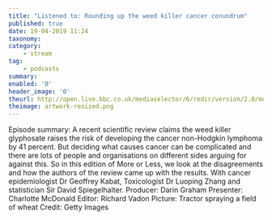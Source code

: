 ```yaml
---
title: "Listened to: Rounding up the weed killer cancer conundrum"
published: true
date: 19-04-2019 11:24
taxonomy:
category:
	- stream
tag:
	- podcasts
summary:
enabled: '0'
header_image: '0'
theurl: http://open.live.bbc.co.uk/mediaselector/6/redir/version/2.0/mediaset/audio-nondrm-download/proto/http/vpid/p075mvmf.mp3
theimage: artwork-resized.png
--- 
```

Episode summary: A recent scientific review claims the weed killer glyphosate raises the risk of developing the cancer non-Hodgkin lymphoma by 41 percent. But deciding what causes cancer can be complicated and there are lots of people and organisations on different sides arguing for against this. So in this edition of More or Less, we look at the disagreements and how the authors of the review came up with the results. With cancer epidemiologist Dr Geoffrey Kabat, Toxicologist Dr Luoping Zhang and statistician Sir David Spiegelhalter. Producer: Darin Graham Presenter: Charlotte McDonald Editor: Richard Vadon Picture: Tractor spraying a field of wheat Credit: Getty Images
